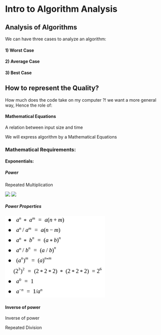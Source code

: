 # Intro to Algorithm Analysis

## Analysis of Algorithms

We can have three cases to analyze an algorithm: 

#### 1) Worst Case 

#### 2) Average Case 

#### 3) Best Case

## How to represent the Quality?

How much does the code take on my computer ?! we want a more general way, Hence the role of:

#### Mathematical Equations 

A relation between input size and time

We will express algorithm by a Mathematical Equations

### Mathematical Requirements: 

#### Exponentials:

##### Power

Repeated Multiplication 

<img src="https://render.githubusercontent.com/render/math?math=a^n= a*a*a..............">

<img src="https://render.githubusercontent.com/render/math?math=2^3= 2*2*2=8">

##### Power Properties

![](Images/Selection_091.png)

#### Inverse of power

Inverse of power



Repeated Division
